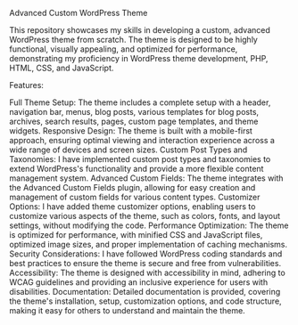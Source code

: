 Advanced Custom WordPress Theme

This repository showcases my skills in developing a custom, advanced WordPress theme from scratch. The theme is designed to be highly functional, visually appealing, and optimized for performance, demonstrating my proficiency in WordPress theme development, PHP, HTML, CSS, and JavaScript.

Features:

Full Theme Setup: The theme includes a complete setup with a header, navigation bar, menus, blog posts, various templates for blog posts, archives, search results, pages, custom page templates, and theme widgets.
Responsive Design: The theme is built with a mobile-first approach, ensuring optimal viewing and interaction experience across a wide range of devices and screen sizes.
Custom Post Types and Taxonomies: I have implemented custom post types and taxonomies to extend WordPress's functionality and provide a more flexible content management system.
Advanced Custom Fields: The theme integrates with the Advanced Custom Fields plugin, allowing for easy creation and management of custom fields for various content types.
Customizer Options: I have added theme customizer options, enabling users to customize various aspects of the theme, such as colors, fonts, and layout settings, without modifying the code.
Performance Optimization: The theme is optimized for performance, with minified CSS and JavaScript files, optimized image sizes, and proper implementation of caching mechanisms.
Security Considerations: I have followed WordPress coding standards and best practices to ensure the theme is secure and free from vulnerabilities.
Accessibility: The theme is designed with accessibility in mind, adhering to WCAG guidelines and providing an inclusive experience for users with disabilities.
Documentation: Detailed documentation is provided, covering the theme's installation, setup, customization options, and code structure, making it easy for others to understand and maintain the theme.
